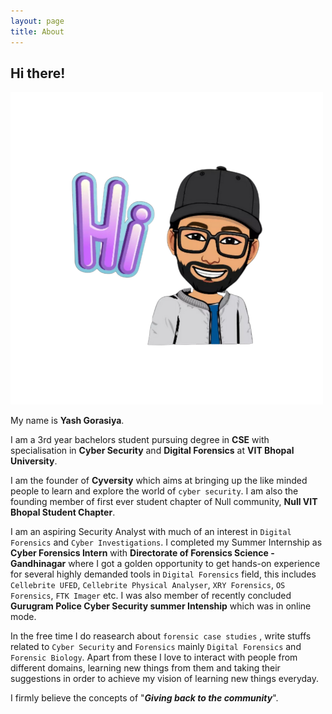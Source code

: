 ```yaml
---
layout: page
title: About
---
```


## Hi there!

![](/assets/about1.png)

My name is **Yash Gorasiya**.

I am a 3rd year bachelors student pursuing degree in **CSE** with specialisation in **Cyber Security** and **Digital Forensics** at **VIT Bhopal University**.

I am the founder of **Cyversity** which aims at bringing up the like minded people to learn and explore the world of `cyber security`. I am also the founding member of first ever student chapter of Null community, **Null VIT Bhopal Student Chapter**. 

I am an aspiring Security Analyst with much of an interest in `Digital Forensics` and `Cyber Investigations`. I completed my Summer Internship as **Cyber Forensics Intern** with **Directorate of Forensics Science - Gandhinagar** where I got a golden opportunity to get hands-on experience for several highly demanded tools in `Digital Forensics` field, this includes `Cellebrite UFED`, `Cellebrite Physical Analyser`, `XRY Forensics`, `OS Forensics`, `FTK Imager` etc. I was also member of recently concluded **Gurugram Police Cyber Security summer Intenship** which was in online mode.

In the free time I do reasearch about `forensic case studies` , write stuffs related to `Cyber Security` and `Forensics` mainly `Digital Forensics` and `Forensic Biology`. Apart from these I love to interact with people from different domains, learning new things from them and taking their suggestions in order to achieve my vision of learning new things everyday.

I firmly believe the concepts of "**_Giving back to the community_**". 
